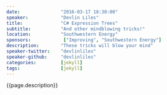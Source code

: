```yaml
---
date:               "2016-03-17 18:30:00"
speaker:            "Devlin Liles"
title:              "C# Expression Trees"
subtitle:           "And other mindblowing tricks!"
location:           "Southwestern Energy"
sponsors:            ["Improving", "Southwestern Energy"]
description:        "These tricks will blow your mind"
speaker-twitter:    "devlinliles"
speaker-github:     "devlinliles"
categories:         [jekyll]
tags:               [jekyll]
---
```

{{page.description}}